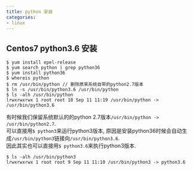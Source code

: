```yaml
---
title: python 安装
categories:
- linux
---
```


## **Centos7 python3.6 安装**

	$ yum install epel-release
	$ yum search python | grep python36
	$ yum install python36
	$ whereis python
	$ rm /usr/bin/python // 删除原来系统自带的python2.7版本
	$ ln -s /usr/bin/python3.6 /usr/bin/python
	$ ls -alh /usr/bin/python
	lrwxrwxrwx 1 root root 18 Sep 11 11:19 /usr/bin/python -> /usr/bin/python3.6
有时候我们保留系统默认的的python 2.7版本`/usr/bin/python -> /usr/bin/python2.7`.  
可以直接用`$ python3`来运行python3版本, 原因是安装python36时候会自动生成`/usr/bin/python3`链接向`/usr/bin/python3.6`.  
因此其实也可以直接用`$ python3.6`来执行python3版本.  

	$ ls -alh /usr/bin/python3
	lrwxrwxrwx 1 root root 9 Sep 11 11:10 /usr/bin/python3 -> python3.6


